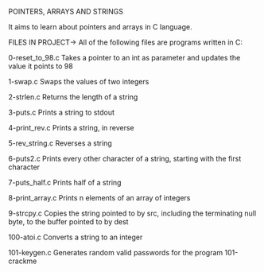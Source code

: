 POINTERS, ARRAYS AND STRINGS

It aims to learn about pointers and arrays in C language.

FILES IN PROJECT->
All of the following files are programs written in C:

0-reset_to_98.c 	Takes a pointer to an int as parameter and updates the value it points to 98

1-swap.c 	Swaps the values of two integers

2-strlen.c 	Returns the length of a string

3-puts.c 	Prints a string to stdout

4-print_rev.c 	Prints a string, in reverse

5-rev_string.c 	Reverses a string

6-puts2.c 	Prints every other character of a string, starting with the first character

7-puts_half.c 	Prints half of a string

8-print_array.c 	Prints n elements of an array of integers

9-strcpy.c 	Copies the string pointed to by src, including the terminating null byte, to the buffer pointed to by dest

100-atoi.c 	Converts a string to an integer

101-keygen.c 	Generates random valid passwords for the program 101-crackme
